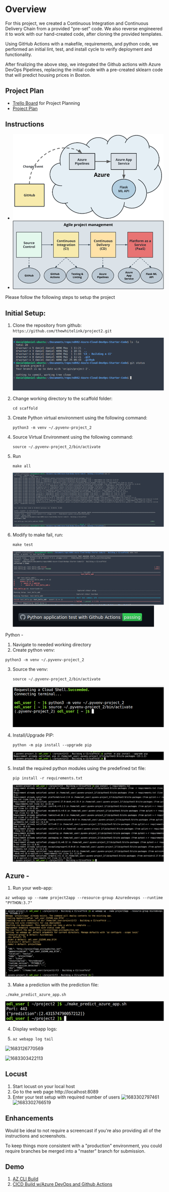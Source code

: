 # Overview

For this project, we created a Continuous Integration and Continuous Delivery Chain from a provided "pre-set" code. We also reverse engineered it to work with our hand-created code, after cloning the provided templates.

Using GitHub Actions with a makefile, requirements, and python code, we performed an initial lint, test, and install cycle to verify deployment and functionality.

After finalizing the above step, we integrated the Github actions with Azure DevOps Pipelines, replacing the initial code with a pre-created sklearn code that will predict housing prices in Boston.

## Project Plan

* [Trello Board](https://trello.com/b/qT4hBPf3/project-management) for Project Planning
* [Project Plan](Documents/ProjectPlan.xlsx)

## Instructions

* ![1683303325702](image/README/1683303325702.png)
* ![1683303331368](image/README/1683303331368.png)

Please follow the following steps to setup the project

## Initial Setup:

1. Clone the repository from github: `https://github.com/thewhitelink/project2.git`

   ![1682955161135](Images/1682955161135.png)
2. Change working directory to the scaffold folder:

   ```
   cd scaffold
   ```
3. Create Python virtual environment using the following command:

   ```
   python3 -m venv ~/.pyvenv-project_2
   ```
4. Source Virtual Environment using the following command:

   ```
   source ~/.pyvenv-project_2/bin/activate
   ```
5. Run

   ```
   make all
   ```

   ![1682956578670](Images/1682956578670.png)
6. Modify to make fail, run:

   ```
   make test
   ```

   ![1682956898023](Images/1682956898023.png)![1683311518985](image/README/1683311518985.png)

Python -

1. Navigate to needed working directory
2. Create python venv:

```
python3 -m venv ~/.pyvenv-project_2
```

3. Source the venv:

   ```
   source ~/.pyvenv-project_2/bin/activate
   ```

   ![1683126946552](image/README/1683126946552.png)
4. Install/Upgrade PIP:

   ```
   python -m pip install --upgrade pip
   ```

   ![1683126888754](image/README/1683126888754.png)
5. Install the required python modules using the predefined txt file:

   ```
   pip install -r requirements.txt
   ```

   ![1683126826974](image/README/1683126826974.png)

## Azure -

1. Run your web-app:

```
az webapp up --name project2app --resource-group Azuredevops --runtime "PYTHON:3.7"
```

![1683126805541](image/README/1683126805541.png)

3. Make a prediction with the prediction file:

```
./make_predict_azure_app.sh
```

![1683217998001](image/README/1683217998001.png)

4. Display webapp logs:
5. ```
   az webapp log tail
   ```

![1683126770569](image/README/1683126770569.png)

![1683303422113](image/README/1683303422113.png)

## Locust

1. Start locust on your local host
2. Go to the web page http://localhost:8089
3. Enter your test setup with required number of users
   ![1683302797461](image/README/1683302797461.png)
   ![1683302766519](image/README/1683302766519.png)

## Enhancements

Would be ideal to not require a screencast if you're also providing all of the instructions and screenshots.

To keep things more consistent with a "production" environment, you could require branches be merged into a "master" branch for submission.

## Demo

1. [AZ CLI Build](https://youtu.be/CRGhEKyHrhc)
2. [CICD Build w/Azure DevOps and Github Actions](https://youtu.be/2HhYrpngip0)
